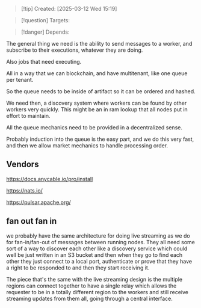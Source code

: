 
>[!tip] Created: [2025-03-12 Wed 15:19]

>[!question] Targets: 

>[!danger] Depends: 

The general thing we need is the ability to send messages to a worker, and subscribe to their executions, whatever they are doing.

Also jobs that need executing.

All in a way that we can blockchain, and have multitenant, like one queue per tenant.

So the queue needs to be inside of artifact so it can be ordered and hashed.

We need then, a discovery system where workers can be found by other workers very quickly.
This might be an in ram lookup that all nodes put in effort to maintain.

All the queue mechanics need to be provided in a decentralized sense.

Probably induction into the queue is the easy part, and we do this very fast, and then we allow market mechanics to handle processing order.

## Vendors
https://docs.anycable.io/pro/install

https://nats.io/

https://pulsar.apache.org/

## fan out fan in
we probably have the same architecture for doing live streaming as we do for fan-in/fan-out of messages between running nodes. They all need some sort of a way to discover each other like a discovery service which could well be just written in an S3 bucket and then when they go to find each other they just connect to a local port, authenticate or prove that they have a right to be responded to and then they start receiving it.

The piece that's the same with the live streaming design is the multiple regions can connect together to have a single relay which allows the requester to be in a totally different region to the workers and still receive streaming updates from them all, going through a central interface. 

